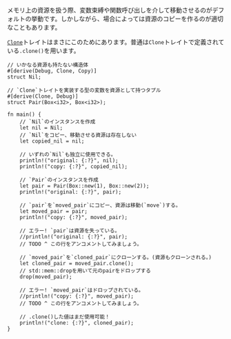 <!-- When dealing with resources, the default behavior is to transfer them during
assignments or function calls. However, sometimes we need to make a
copy of the resource as well. -->
メモリ上の資源を扱う際、変数束縛や関数呼び出しを介して移動させるのがデフォルトの挙動です。しかしながら、場合によっては資源のコピーを作るのが適切なこともあります。

<!-- The [`Clone`][clone] trait helps us do exactly this. Most commonly, we can
use the `.clone()` method defined by the `Clone` trait. -->
[`Clone`][clone]トレイトはまさにこのためにあります。普通は`Clone`トレイトで定義されている`.clone()`を用います。

``` rust,editable
// いかなる資源も持たない構造体
#[derive(Debug, Clone, Copy)]
struct Nil;

// `Clone`トレイトを実装する型の変数を資源として持つタプル
#[derive(Clone, Debug)]
struct Pair(Box<i32>, Box<i32>);

fn main() {
    // `Nil`のインスタンスを作成
    let nil = Nil;
    // `Nil`をコピー、移動させる資源は存在しない
    let copied_nil = nil;

    // いずれの`Nil`も独立に使用できる。
    println!("original: {:?}", nil);
    println!("copy: {:?}", copied_nil);

    // `Pair`のインスタンスを作成
    let pair = Pair(Box::new(1), Box::new(2));
    println!("original: {:?}", pair);

    // `pair`を`moved_pair`にコピー、資源は移動(`move`)する。
    let moved_pair = pair;
    println!("copy: {:?}", moved_pair);

    // エラー! `pair`は資源を失っている。
    //println!("original: {:?}", pair);
    // TODO ^ この行をアンコメントしてみましょう。

    // `moved_pair`を`cloned_pair`にクローンする。(資源もクローンされる。)
    let cloned_pair = moved_pair.clone();
    // std::mem::dropを用いて元のpairをドロップする
    drop(moved_pair);

    // エラー! `moved_pair`はドロップされている。
    //println!("copy: {:?}", moved_pair);
    // TODO ^ この行をアンコメントしてみましょう。

    // .clone()した値はまだ使用可能！
    println!("clone: {:?}", cloned_pair);
}

```

[clone]: https://doc.rust-lang.org/std/clone/trait.Clone.html
